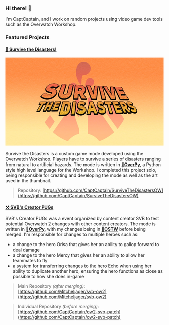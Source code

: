 ### Hi there! 🌌

I'm CaptCaptain, and I work on random projects using video game dev tools such as the Overwatch Workshop.

### Featured Projects
#### [🌋 Survive the Disasters!](https://workshop.codes/GWZB4)
[![Survive the Disasters](/survive-the-disasters.png)](https://workshop.codes/GWZB4)

Survive the Disasters is a custom game mode developed using the Overwatch Workshop. Players have to survive a series of disasters ranging from natural to artificial hazards. The mode is written in **[🐍OverPy](https://github.com/Zezombye/overpy)**, a Python style high level language for the Workshop. I completed this project solo, being responsible for creating and developing the mode as well as the art used in the thumbnail.
> Repository: [https://github.com/CaptCaptain/SurviveTheDisastersOW](https://github.com/CaptCaptain/SurviveTheDisastersOW)

#### [⚒️ SVB's Creator PUGs](https://workshop.codes/81N8C)

SVB's Creator PUGs was a event organized by content creator SVB to test potential Overwatch 2 changes with other content creators. The mode is written in **[🐍OverPy](https://github.com/Zezombye/overpy)**, with my changes being in **[📝OSTW](https://github.com/ItsDeltin/Overwatch-Script-To-Workshop)** before being merged. I'm responsible for changes to multiple heroes such as:
- a change to the hero Orisa that gives her an ability to gallop forward to deal damage
- a change to the hero Mercy that gives her an ability to allow her teammates to fly
- a system for transferring changes to the hero Echo when using her ability to duplicate another hero, ensuring the hero functions as close as possible to how she does in-game
> Main Repository _(after merging)_: [https://github.com/Mitcheljager/svb-ow2](https://github.com/Mitcheljager/svb-ow2)

> Individual Repository _(before merging)_: [https://github.com/CaptCaptain/ow2-svb-patch](https://github.com/CaptCaptain/ow2-svb-patch)
